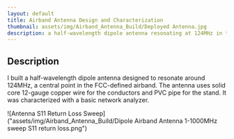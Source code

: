 ```yaml
---
layout: default
title: Airband Antenna Design and Characterization
thumbnail: assets/img/Airband_Antenna_Build/Deployed Antenna.jpg
description: a half-wavelength dipole antenna resonating at 124MHz in the commercial airband frequency range designed, built, and tested
---
```


## Description

I built a half-wavelength dipole antenna designed to resonate around 124MHz, a central point in the FCC-defined airband.
The antenna uses solid core 12-gauge copper wire for the conductors and PVC pipe for the stand. It was characterized with a basic network analyzer.

![Antenna S11 Return Loss Sweep]("assets/img/Airband_Antenna_Build/Dipole Airband Antenna 1-1000MHz sweep S11 return loss.png")

